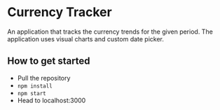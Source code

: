 
# Currency Tracker

An application that tracks the currency trends for the given period. The application uses visual charts and custom date picker. 

## How to get started
- Pull the repository
- `npm install`
- `npm start`
- Head to localhost:3000